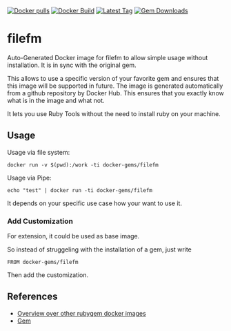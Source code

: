 [![Docker pulls](https://img.shields.io/docker/pulls/rubygem/filefm.svg)](https://hub.docker.com/r/rubygem/filefm/)
[![Docker Build](https://img.shields.io/docker/automated/rubygem/filefm.svg)](https://hub.docker.com/r/rubygem/filefm/)
[![Latest Tag](https://img.shields.io/github/tag/docker-rubygem/filefm.svg)](https://hub.docker.com/r/rubygem/filefm/)
[![Gem Downloads](https://img.shields.io/gem/dt/filefm.svg)](https://rubygems.org/gems/filefm/)
# filefm

Auto-Generated Docker image for filefm to allow simple usage without installation.
It is in sync with the original gem.

This allows to use a specific version of your favorite gem and ensures that this image will be supported in future.
The image is generated automatically from a github repository by Docker Hub.
This ensures that you exactly know what is in the image and what not.

It lets you use Ruby Tools without the need to install ruby on your machine.

## Usage

Usage via file system:

`docker run -v $(pwd):/work -ti docker-gems/filefm`

Usage via Pipe:

`echo "test" | docker run -ti docker-gems/filefm`

It depends on your specific use case how your want to use it.

### Add Customization

For extension, it could be used as base image.

So instead of struggeling with the installation of a gem, just write

`FROM docker-gems/filefm`

Then add the customization.

## References

 - [Overview over other rubygem docker images](https://github.com/thinkbot/docker-rubygem)
 - [Gem](https://rubygems.org/gems/filefm/)
